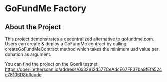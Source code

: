 # GoFundMe Factory

## About the Project

This project demonstrates a decentralized alternative to gofundme.com. Users can create & deploy a GoFundMe contract by calling createGoFundMeContract method which takes the minimum usd value per donation as argument.

You can find the project on the Goerli testnet https://goerli.etherscan.io/address/0x32e12d577CeAdcE67FF37ba9fEfa524c78106D8b#code
